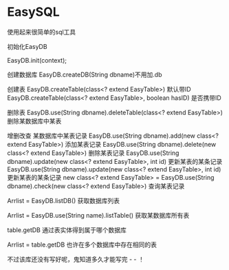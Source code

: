 # EasySQL
使用起来很简单的sql工具

初始化EasyDB

EasyDB.init(context);

创建数据库
EasyDB.createDB(String dbname)不用加.db

创建表
EasyDB.createTable(class<? extend EasyTable>) 默认带ID
EasyDB.createTable(class<? extend EasyTable>, boolean hasID) 是否携带ID

删除表
EasyDB.use(String dbname).deleteTable(class<? extend EasyTable>) 删除某数据库中某表

增删改查 某数据库中某表记录
EasyDB.use(String dbname).add(new class<? extend EasyTable>) 添加某表记录
EasyDB.use(String dbname).delete(new class<? extend EasyTable>) 删除某表记录
EasyDB.use(String dbname).update(new class<? extend EasyTable>, int id) 更新某表的某条记录
EasyDB.use(String dbname).update(new class<? extend EasyTable>, int id) 更新某表的某条记录
new class<? extend EasyTable> = EasyDB.use(String dbname).check(new class<? extend EasyTable>) 查询某表记录

Arrlist<BD> =  EasyDB.listDB() 获取数据库列表

Arrlist<Table> = EasyDB.use(String name).listTable() 获取某数据库所有表

table.getDB 通过表实体得到属于哪个数据库

Arrlist<DB> = table.getDB 也许在多个数据库中存在相同的表


不过该库还没有写好呢，鬼知道多久才能写完 - - ！